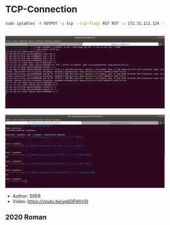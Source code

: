 # TCP-Connection

```bash
sudo iptables -A OUTPUT -p tcp --tcp-flags RST RST -s 172.31.112.124 -j DROP
```
<br>
<a href="https://raw.githubusercontent.com/RomanButsiy/TCP-Connection/master/screens/Screen1.png"><img src="https://raw.githubusercontent.com/RomanButsiy/TCP-Connection/master/screens/Screen1.png"></a>
<br>

<br>
<a href="https://raw.githubusercontent.com/RomanButsiy/TCP-Connection/master/screens/Screen2.png"><img src="https://raw.githubusercontent.com/RomanButsiy/TCP-Connection/master/screens/Screen2.png"></a>
<br>

- Author: S0ER
- Video: https://youtu.be/yq60PdVjr5I
## 2020 Roman
